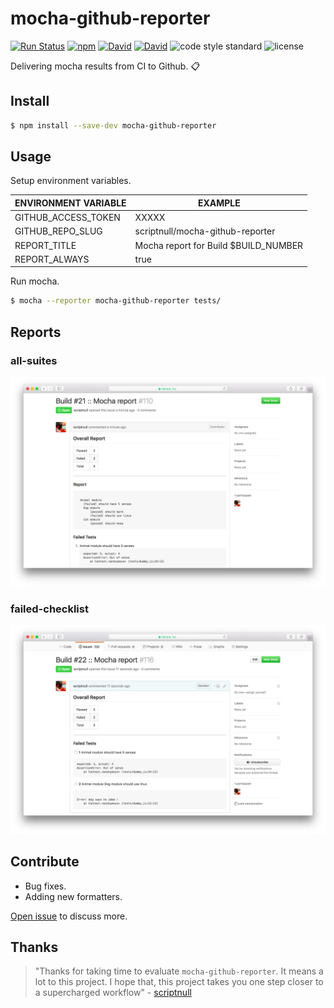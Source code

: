 # mocha-github-reporter

[![Run Status](https://api.shippable.com/projects/58b1d2d35b77cc06007641a6/badge?branch=master)](https://app.shippable.com/projects/58b1d2d35b77cc06007641a6) [![npm](https://img.shields.io/npm/v/mocha-github-reporter.svg)]() [![David](https://img.shields.io/david/scriptnull/mocha-github-reporter.svg)]() [![David](https://img.shields.io/david/dev/scriptnull/mocha-github-reporter.svg)]() ![code style standard](https://img.shields.io/badge/code_style-standard-brightgreen.svg) ![license](https://img.shields.io/github/license/scriptnull/mocha-github-reporter.svg)

Delivering mocha results from CI to Github. 📋

## Install
```bash
$ npm install --save-dev mocha-github-reporter
```

## Usage
Setup environment variables.

| ENVIRONMENT VARIABLE | EXAMPLE |
|----------------------|---------|
| GITHUB_ACCESS_TOKEN | XXXXX |
| GITHUB_REPO_SLUG | scriptnull/mocha-github-reporter |
| REPORT_TITLE | Mocha report for Build $BUILD_NUMBER |
| REPORT_ALWAYS | true |

Run mocha.

```bash
$ mocha --reporter mocha-github-reporter tests/
```
## Reports

### all-suites
![all-suites](/screens/all-suites.png)

### failed-checklist
![failed-checklist](/screens/failed-checklist.png)

## Contribute
- Bug fixes.
- Adding new formatters.

[Open issue](https://github.com/scriptnull/mocha-github-reporter/issues/new) to discuss more.

## Thanks
> "Thanks for taking time to evaluate `mocha-github-reporter`. It means a lot to this project. I hope that, this project takes you one step closer to a supercharged workflow" - [scriptnull](https://twitter.com/scriptnull)
